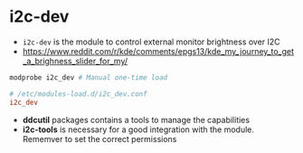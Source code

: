 # i2c-dev

- `i2c-dev` is the module to control external monitor brightness over I2C
- <https://www.reddit.com/r/kde/comments/epgs13/kde_my_journey_to_get_a_brighness_slider_for_my/>

```sh
modprobe i2c_dev # Manual one-time load
```

```conf
# /etc/modules-load.d/i2c_dev.conf
i2c_dev
```

- **ddcutil** packages contains a tools to manage the capabilities
- **i2c-tools** is necessary for a good integration with the module. Rememver to set the correct permissions
